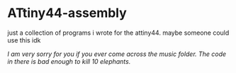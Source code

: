 # ATtiny44-assembly
just a collection of programs i wrote for the attiny44. maybe someone could use this idk



*I am very sorry for you if you ever come across the music folder. The code in there is bad enough to kill 10 elephants.*
